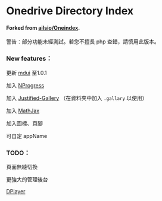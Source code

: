 # Onedrive Directory Index

#### Forked from [ailsio/Oneindex](https://github.com/ailsio/Oneindex).

警告：部分功能未經測試。若您不擅長 php 查錯，請慎用此版本。



### New features：

更新 [mdui](https://www.mdui.org/) 至1.0.1

加入 [NProgress](https://ricostacruz.com/nprogress/)

加入 [Justified-Gallery](https://miromannino.github.io/Justified-Gallery/) （在資料夾中加入 `.gallary` 以使用）

加入 [MathJax](https://www.mathjax.org/)

加入圖標、頁腳

可自定 appName



### TODO：

頁面無縫切換

更強大的管理後台

[DPlayer](http://dplayer.js.org/)